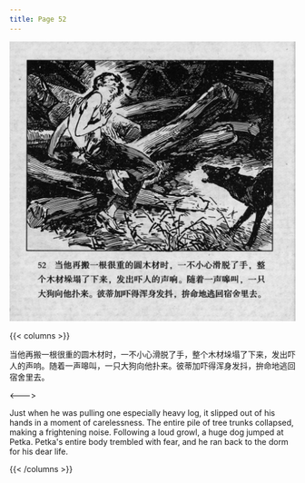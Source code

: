 ```yaml
---
title: Page 52
---
```


![biao page](./../../images/biao/seifert0726_biao_0056_052.jpg)

{{< columns >}}

当他再搬一根很重的圆木材时，一不小心滑脱了手，整个木材垛塌了下来，发出吓人的声响。随着一声嗥叫，一只大狗向他扑来。彼蒂加吓得浑身发抖，拚命地逃回宿舍里去。

<--->

Just when he was pulling one especially heavy log, it slipped out of his hands in a moment of carelessness. The entire pile of tree trunks collapsed, making a frightening noise. Following a loud growl, a huge dog jumped at Petka. Petka\'s entire body trembled with fear, and he ran back to the dorm for his dear life.

{{< /columns >}}
